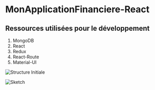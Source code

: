 # MonApplicationFinanciere-React

## Ressources utilisées pour le développement

1. MongoDB
2. React
3. Redux
4. React-Route
5. Material-UI

![Structure Initiale](../master/img/StructureInitiale.png)

![Sketch](../master/img/Sketch.png)
